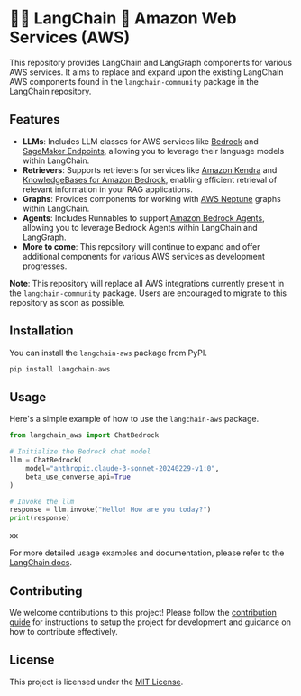 # 🦜️🔗 LangChain 🤝 Amazon Web Services (AWS)

This repository provides LangChain and LangGraph components for various AWS services. It aims to replace and expand upon the existing LangChain AWS components found in the `langchain-community` package in the LangChain repository.

## Features

- **LLMs**: Includes LLM classes for AWS services like [Bedrock](https://aws.amazon.com/bedrock) and [SageMaker Endpoints](https://aws.amazon.com/sagemaker/deploy/), allowing you to leverage their language models within LangChain.
- **Retrievers**: Supports retrievers for services like [Amazon Kendra](https://aws.amazon.com/kendra/) and [KnowledgeBases for Amazon Bedrock](https://aws.amazon.com/bedrock/knowledge-bases/), enabling efficient retrieval of relevant information in your RAG applications.
- **Graphs**: Provides components for working with [AWS Neptune](https://aws.amazon.com/neptune/) graphs within LangChain.
- **Agents**: Includes Runnables to support [Amazon Bedrock Agents](https://aws.amazon.com/bedrock/agents/), allowing you to leverage Bedrock Agents within LangChain and LangGraph.
- **More to come**: This repository will continue to expand and offer additional components for various AWS services as development progresses.

**Note**: This repository will replace all AWS integrations currently present in the `langchain-community` package. Users are encouraged to migrate to this repository as soon as possible.

## Installation

You can install the `langchain-aws` package from PyPI.

```bash
pip install langchain-aws
```

## Usage

Here's a simple example of how to use the `langchain-aws` package.

```python
from langchain_aws import ChatBedrock

# Initialize the Bedrock chat model
llm = ChatBedrock(
    model="anthropic.claude-3-sonnet-20240229-v1:0",
    beta_use_converse_api=True
)

# Invoke the llm
response = llm.invoke("Hello! How are you today?")
print(response)
```

xx

For more detailed usage examples and documentation, please refer to the [LangChain docs](https://python.langchain.com/docs/integrations/platforms/aws/).

## Contributing

We welcome contributions to this project! Please follow the [contribution guide](https://github.com/langchain-ai/langchain-aws/blob/main/.github/CONTRIBUTING.md) for instructions to setup the project for development and guidance on how to contribute effectively.

## License

This project is licensed under the [MIT License](LICENSE).
